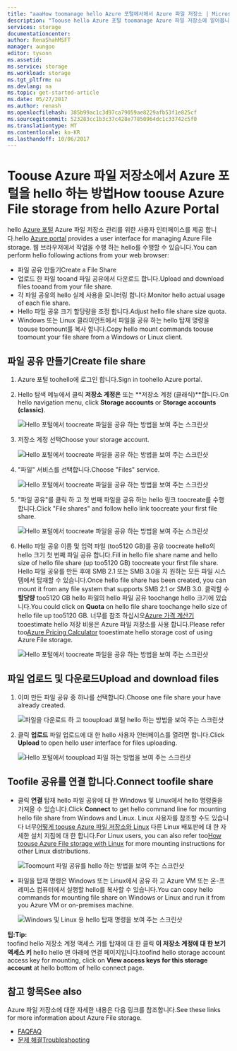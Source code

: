 ```yaml
---
title: "aaaHow toomanage hello Azure 포털에서에서 Azure 파일 저장소 | Microsoft Docs"
description: "Toouse hello Azure 포털 toomanage Azure 파일 저장소에 알아봅니다."
services: storage
documentationcenter: 
author: RenaShahMSFT
manager: aungoo
editor: tysonn
ms.assetid: 
ms.service: storage
ms.workload: storage
ms.tgt_pltfrm: na
ms.devlang: na
ms.topic: get-started-article
ms.date: 05/27/2017
ms.author: renash
ms.openlocfilehash: 385b99ac1c3d97ca79059ae8229afb53f1e825cf
ms.sourcegitcommit: 523283cc1b3c37c428e77850964dc1c33742c5f0
ms.translationtype: MT
ms.contentlocale: ko-KR
ms.lasthandoff: 10/06/2017
---
```

# <a name="how-toouse-azure-file-storage-from-hello-azure-portal"></a><span data-ttu-id="ca715-103">Toouse Azure 파일 저장소에서 Azure 포털을 hello 하는 방법</span><span class="sxs-lookup"><span data-stu-id="ca715-103">How toouse Azure File storage from hello Azure Portal</span></span>
<span data-ttu-id="ca715-104">hello [Azure 포털](https://portal.azure.com) Azure 파일 저장소 관리를 위한 사용자 인터페이스를 제공 합니다.</span><span class="sxs-lookup"><span data-stu-id="ca715-104">hello [Azure portal](https://portal.azure.com) provides a user interface for managing Azure File storage.</span></span> <span data-ttu-id="ca715-105">웹 브라우저에서 작업을 수행 하는 hello를 수행할 수 있습니다.</span><span class="sxs-lookup"><span data-stu-id="ca715-105">You can perform hello following actions from your web browser:</span></span>

* <span data-ttu-id="ca715-106">파일 공유 만들기</span><span class="sxs-lookup"><span data-stu-id="ca715-106">Create a File Share</span></span>
* <span data-ttu-id="ca715-107">업로드 한 파일 tooand 파일 공유에서 다운로드 합니다.</span><span class="sxs-lookup"><span data-stu-id="ca715-107">Upload and download files tooand from your file share.</span></span>
* <span data-ttu-id="ca715-108">각 파일 공유의 hello 실제 사용을 모니터링 합니다.</span><span class="sxs-lookup"><span data-stu-id="ca715-108">Monitor hello actual usage of each file share.</span></span>
* <span data-ttu-id="ca715-109">Hello 파일 공유 크기 할당량을 조정 합니다.</span><span class="sxs-lookup"><span data-stu-id="ca715-109">Adjust hello file share size quota.</span></span>
* <span data-ttu-id="ca715-110">Windows 또는 Linux 클라이언트에서 파일을 공유 하는 hello 탑재 명령을 toouse toomount를 복사 합니다.</span><span class="sxs-lookup"><span data-stu-id="ca715-110">Copy hello mount commands toouse toomount your file share from a Windows or Linux client.</span></span>

## <a name="create-file-share"></a><span data-ttu-id="ca715-111">파일 공유 만들기</span><span class="sxs-lookup"><span data-stu-id="ca715-111">Create file share</span></span>
1. <span data-ttu-id="ca715-112">Azure 포털 toohello에 로그인 합니다.</span><span class="sxs-lookup"><span data-stu-id="ca715-112">Sign in toohello Azure portal.</span></span>
2. <span data-ttu-id="ca715-113">Hello 탐색 메뉴에서 클릭 **저장소 계정은** 또는 **저장소 계정 (클래식)**합니다.</span><span class="sxs-lookup"><span data-stu-id="ca715-113">On hello navigation menu, click **Storage accounts** or **Storage accounts (classic)**.</span></span>
    
    ![Hello 포털에서 toocreate 파일을 공유 하는 방법을 보여 주는 스크린샷](media/storage-file-how-to-use-files-portal/use-files-portal-create-file-share1.png)

3. <span data-ttu-id="ca715-115">저장소 계정 선택</span><span class="sxs-lookup"><span data-stu-id="ca715-115">Choose your storage account.</span></span>

    ![Hello 포털에서 toocreate 파일을 공유 하는 방법을 보여 주는 스크린샷](media/storage-file-how-to-use-files-portal/use-files-portal-create-file-share2.png)

4. <span data-ttu-id="ca715-117">"파일" 서비스를 선택합니다.</span><span class="sxs-lookup"><span data-stu-id="ca715-117">Choose "Files" service.</span></span>

    ![Hello 포털에서 toocreate 파일을 공유 하는 방법을 보여 주는 스크린샷](media/storage-file-how-to-use-files-portal/use-files-portal-create-file-share3.png)

5. <span data-ttu-id="ca715-119">"파일 공유"를 클릭 하 고 첫 번째 파일을 공유 하는 hello 링크 toocreate를 수행 합니다.</span><span class="sxs-lookup"><span data-stu-id="ca715-119">Click "File shares" and follow hello link toocreate your first file share.</span></span>

    ![Hello 포털에서 toocreate 파일을 공유 하는 방법을 보여 주는 스크린샷](media/storage-file-how-to-use-files-portal/use-files-portal-create-file-share4.png)

6. <span data-ttu-id="ca715-121">Hello 파일 공유 이름 및 입력 파일 (too5120 GB)를 공유 toocreate hello의 hello 크기 첫 번째 파일 공유 합니다.</span><span class="sxs-lookup"><span data-stu-id="ca715-121">Fill in hello file share name and hello size of hello file share (up too5120 GB) toocreate your first file share.</span></span> <span data-ttu-id="ca715-122">Hello 파일 공유를 만든 후에 SMB 2.1 또는 SMB 3.0을 지 원하는 모든 파일 시스템에서 탑재할 수 있습니다.</span><span class="sxs-lookup"><span data-stu-id="ca715-122">Once hello file share has been created, you can mount it from any file system that supports SMB 2.1 or SMB 3.0.</span></span> <span data-ttu-id="ca715-123">클릭할 수 **할당량** too5120 GB hello 파일의 hello 파일 공유 toochange hello 크기에 있습니다.</span><span class="sxs-lookup"><span data-stu-id="ca715-123">You could click on **Quota** on hello file share toochange hello size of hello file up too5120 GB.</span></span> <span data-ttu-id="ca715-124">너무를 참조 하십시오[Azure 가격 계산기](https://azure.microsoft.com/pricing/calculator/) tooestimate hello 저장 비용은 Azure 파일 저장소를 사용 합니다.</span><span class="sxs-lookup"><span data-stu-id="ca715-124">Please refer too[Azure Pricing Calculator](https://azure.microsoft.com/pricing/calculator/) tooestimate hello storage cost of using Azure File storage.</span></span>

    ![Hello 포털에서 toocreate 파일을 공유 하는 방법을 보여 주는 스크린샷](media/storage-file-how-to-use-files-portal/use-files-portal-create-file-share5.png)

## <a name="upload-and-download-files"></a><span data-ttu-id="ca715-126">파일 업로드 및 다운로드</span><span class="sxs-lookup"><span data-stu-id="ca715-126">Upload and download files</span></span>
1. <span data-ttu-id="ca715-127">이미 만든 파일 공유 중 하나를 선택합니다.</span><span class="sxs-lookup"><span data-stu-id="ca715-127">Choose one file share your have already created.</span></span>

    ![파일을 다운로드 하 고 tooupload 포털 hello 하는 방법을 보여 주는 스크린샷](media/storage-file-how-to-use-files-portal/use-files-portal-upload-file1.png)

2. <span data-ttu-id="ca715-129">클릭 **업로드** 파일 업로드에 대 한 hello 사용자 인터페이스를 열려면 합니다.</span><span class="sxs-lookup"><span data-stu-id="ca715-129">Click **Upload** to open hello user interface for files uploading.</span></span>

    ![Hello 포털에서 tooupload 파일 하는 방법을 보여 주는 스크린샷](media/storage-file-how-to-use-files-portal/use-files-portal-upload-file2.png)

## <a name="connect-toofile-share"></a><span data-ttu-id="ca715-131">Toofile 공유를 연결 합니다.</span><span class="sxs-lookup"><span data-stu-id="ca715-131">Connect toofile share</span></span>
-  <span data-ttu-id="ca715-132">클릭 **연결** 탑재 hello 파일 공유에 대 한 Windows 및 Linux에서 hello 명령줄을 가져올 수 있습니다.</span><span class="sxs-lookup"><span data-stu-id="ca715-132">Click **Connect** to get hello command line for mounting hello file share from Windows and Linux.</span></span> <span data-ttu-id="ca715-133">Linux 사용자를 참조할 수도 있습니다 너무[어떻게 toouse Azure 파일 저장소와 Linux](storage-how-to-use-files-linux.md) 다른 Linux 배포판에 대 한 자세한 설치 지침에 대 한 합니다.</span><span class="sxs-lookup"><span data-stu-id="ca715-133">For Linux users, you can also refer too[How toouse Azure File storage with Linux](storage-how-to-use-files-linux.md) for more mounting instructions for other Linux distributions.</span></span>

    ![Toomount 파일 공유를 hello 하는 방법을 보여 주는 스크린샷](media/storage-file-how-to-use-files-portal/use-files-portal-connect.png)
-  <span data-ttu-id="ca715-135">파일을 탑재 명령은 Windows 또는 Linux에서 공유 하 고 Azure VM 또는 온-프레미스 컴퓨터에서 실행할 hello를 복사할 수 있습니다.</span><span class="sxs-lookup"><span data-stu-id="ca715-135">You can copy hello commands for mounting file share on Windows or Linux and run it from you Azure VM or on-premises machine.</span></span>

    ![Windows 및 Linux 용 hello 탑재 명령을 보여 주는 스크린샷](media/storage-file-how-to-use-files-portal/use-files-portal-show-mount-commands.png)

<span data-ttu-id="ca715-137">**팁:**</span><span class="sxs-lookup"><span data-stu-id="ca715-137">**Tip:**</span></span>  
<span data-ttu-id="ca715-138">toofind hello 저장소 계정 액세스 키를 탑재에 대 한 클릭 **이 저장소 계정에 대 한 보기 액세스 키** hello hello 맨 아래에 연결 페이지입니다.</span><span class="sxs-lookup"><span data-stu-id="ca715-138">toofind hello storage account access key for mounting, click on **View access keys for this storage account** at hello bottom of hello connect page.</span></span>

## <a name="see-also"></a><span data-ttu-id="ca715-139">참고 항목</span><span class="sxs-lookup"><span data-stu-id="ca715-139">See also</span></span>
<span data-ttu-id="ca715-140">Azure 파일 저장소에 대한 자세한 내용은 다음 링크를 참조합니다.</span><span class="sxs-lookup"><span data-stu-id="ca715-140">See these links for more information about Azure File storage.</span></span>

* [<span data-ttu-id="ca715-141">FAQ</span><span class="sxs-lookup"><span data-stu-id="ca715-141">FAQ</span></span>](storage-files-faq.md)
* [<span data-ttu-id="ca715-142">문제 해결</span><span class="sxs-lookup"><span data-stu-id="ca715-142">Troubleshooting</span></span>](storage-troubleshoot-file-connection-problems.md)